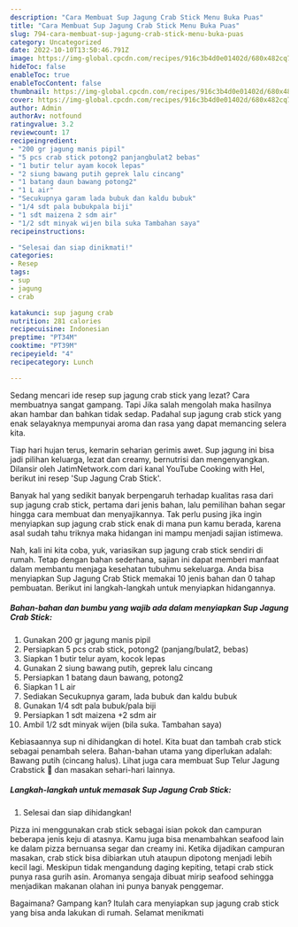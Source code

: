 ```yaml
---
description: "Cara Membuat Sup Jagung Crab Stick Menu Buka Puas"
title: "Cara Membuat Sup Jagung Crab Stick Menu Buka Puas"
slug: 794-cara-membuat-sup-jagung-crab-stick-menu-buka-puas
category: Uncategorized
date: 2022-10-10T13:50:46.791Z
image: https://img-global.cpcdn.com/recipes/916c3b4d0e01402d/680x482cq70/sup-jagung-crab-stick-foto-resep-utama.jpg
hideToc: false
enableToc: true
enableTocContent: false
thumbnail: https://img-global.cpcdn.com/recipes/916c3b4d0e01402d/680x482cq70/sup-jagung-crab-stick-foto-resep-utama.jpg
cover: https://img-global.cpcdn.com/recipes/916c3b4d0e01402d/680x482cq70/sup-jagung-crab-stick-foto-resep-utama.jpg
author: Admin
authorAv: notfound
ratingvalue: 3.2
reviewcount: 17
recipeingredient:
- "200 gr jagung manis pipil"
- "5 pcs crab stick potong2 panjangbulat2 bebas"
- "1 butir telur ayam kocok lepas"
- "2 siung bawang putih geprek lalu cincang"
- "1 batang daun bawang potong2"
- "1 L air"
- "Secukupnya garam lada bubuk dan kaldu bubuk"
- "1/4 sdt pala bubukpala biji"
- "1 sdt maizena 2 sdm air"
- "1/2 sdt minyak wijen bila suka Tambahan saya"
recipeinstructions:

- "Selesai dan siap dinikmati!"
categories:
- Resep
tags:
- sup
- jagung
- crab

katakunci: sup jagung crab 
nutrition: 281 calories
recipecuisine: Indonesian
preptime: "PT34M"
cooktime: "PT39M"
recipeyield: "4"
recipecategory: Lunch

---
```



Sedang mencari ide resep sup jagung crab stick yang lezat? Cara membuatnya sangat gampang. Tapi Jika salah mengolah maka hasilnya akan hambar dan bahkan tidak sedap. Padahal sup jagung crab stick yang enak selayaknya mempunyai aroma dan rasa yang dapat memancing selera kita.


Tiap hari hujan terus, kemarin seharian gerimis awet. Sup jagung ini bisa jadi pilihan keluarga, lezat dan creamy, bernutrisi dan mengenyangkan. Dilansir oleh JatimNetwork.com dari kanal YouTube Cooking with Hel, berikut ini resep &#39;Sup Jagung Crab Stick&#39;.

Banyak hal yang sedikit banyak berpengaruh terhadap kualitas rasa dari sup jagung crab stick, pertama dari jenis bahan, lalu pemilihan bahan segar hingga cara membuat dan menyajikannya. Tak perlu pusing jika ingin menyiapkan sup jagung crab stick enak di mana pun kamu berada, karena asal sudah tahu triknya maka hidangan ini mampu menjadi sajian istimewa.


Nah, kali ini kita coba, yuk, variasikan sup jagung crab stick sendiri di rumah. Tetap dengan bahan sederhana, sajian ini dapat memberi manfaat dalam membantu menjaga kesehatan tubuhmu sekeluarga. Anda bisa menyiapkan Sup Jagung Crab Stick memakai 10 jenis bahan dan 0 tahap pembuatan. Berikut ini langkah-langkah untuk menyiapkan hidangannya.

<!--inarticleads1-->

##### Bahan-bahan dan bumbu yang wajib ada dalam menyiapkan Sup Jagung Crab Stick:

1. Gunakan 200 gr jagung manis pipil
1. Persiapkan 5 pcs crab stick, potong2 (panjang/bulat2, bebas)
1. Siapkan 1 butir telur ayam, kocok lepas
1. Gunakan 2 siung bawang putih, geprek lalu cincang
1. Persiapkan 1 batang daun bawang, potong2
1. Siapkan 1 L air
1. Sediakan Secukupnya garam, lada bubuk dan kaldu bubuk
1. Gunakan 1/4 sdt pala bubuk/pala biji
1. Persiapkan 1 sdt maizena +2 sdm air
1. Ambil 1/2 sdt minyak wijen (bila suka. Tambahan saya)


Kebiasaannya sup ni dihidangkan di hotel. Kita buat dan tambah crab stick sebagai penambah selera. Bahan-bahan utama yang diperlukan adalah: Bawang putih (cincang halus). Lihat juga cara membuat Sup Telur Jagung Crabstick 🍲 dan masakan sehari-hari lainnya. 

<!--inarticleads2-->

##### Langkah-langkah untuk memasak Sup Jagung Crab Stick:


1. Selesai dan siap dihidangkan!

Pizza ini menggunakan crab stick sebagai isian pokok dan campuran beberapa jenis keju di atasnya. Kamu juga bisa menambahkan seafood lain ke dalam pizza bernuansa segar dan creamy ini. Ketika dijadikan campuran masakan, crab stick bisa dibiarkan utuh ataupun dipotong menjadi lebih kecil lagi. Meskipun tidak mengandung daging kepiting, tetapi crab stick punya rasa gurih asin. Aromanya sengaja dibuat mirip seafood sehingga menjadikan makanan olahan ini punya banyak penggemar. 

Bagaimana? Gampang kan? Itulah cara menyiapkan sup jagung crab stick yang bisa anda lakukan di rumah. Selamat menikmati
